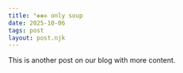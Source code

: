 ```yaml
---
title: °✥✤✣ only soup
date: 2025-10-06
tags: post
layout: post.njk
---
```


This is another post on our blog with more content. 